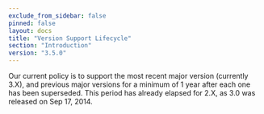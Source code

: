 ```yaml
---
exclude_from_sidebar: false
pinned: false
layout: docs
title: "Version Support Lifecycle"
section: "Introduction"
version: "3.5.0"
---
```


Our current policy is to support the most recent major version (currently 3.X), and previous major versions for a minimum of 1 year after each one has been superseded. This period has already elapsed for 2.X, as 3.0 was released on Sep 17, 2014.